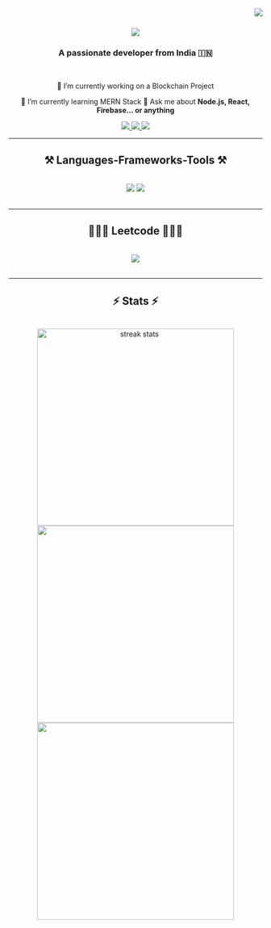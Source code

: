 <img align="right" src="https://visitor-badge.laobi.icu/badge?page_id=rajveerkhanduja.rajveerkhanduja" />
<h1 align="center">
    <img src="https://readme-typing-svg.herokuapp.com/?font=Righteous&size=35&center=true&vCenter=true&width=500&height=70&duration=4000&lines=Hi+There!+👋;+I'm+Rajveer+Singh+Khanduja!;" />
</h1>
<h3 align="center">A passionate developer from India 🇮🇳</h3>
<br/>
<div align="center">
 
 🔭 I’m currently working on a Blockchain Project
 
 🌱 I’m currently learning MERN Stack
💬 Ask me about **Node.js, React, Firebase... or anything**
 </div>
 
<div align="center"> 
  <a href="mailto:rajveerkhanduja@gmail.com">
    <img src="https://img.shields.io/badge/Gmail-333333?style=for-the-badge&logo=gmail&logoColor=red" />
  </a>
  <a href="https://linkedin.com/in/rajveer-singh-khanduja" target="_blank">
    <img src="https://img.shields.io/badge/LinkedIn-0077B5?style=for-the-badge&logo=linkedin&logoColor=white" target="_blank" />
  </a>
  <a href="https://personal-portfolio-alpha-sable.vercel.app/" target="_blank">
     <img src="https://img.shields.io/badge/Portfolio-FF5722?style=for-the-badge&logo=todoist&logoColor=white" target="_blank" /> <!-- sqlite, safari, google-chrome are other good icon options -->
  </a>
</div>
 <hr/>
 
<h2 align="center">⚒️ Languages-Frameworks-Tools ⚒️</h2>
<br/>
<div align="center">
    <img src="https://skillicons.dev/icons?i=react,html,css,vscode,github,figma,tailwind,git" />
    <img src="https://skillicons.dev/icons?i=nodejs,python,javascript,c,cpp,nextjs,mysql" /><br>
</div>
<br/>
<hr/>

<h2 align="center">👨🏽‍💻 Leetcode 👨🏽‍💻</h2>
<br/>
<div align="center">
  <img  align=top flex-grow=1 src="https://leetcard.jacoblin.cool/rajveerkhanduja74?theme=transparent&font=Nunito&ext=heatmap"/>  
</div>

<br/>
<hr/>
<!-- <div align="center">
  <h2>🐍 My Contributions 🐍</h2>
  <br>
  <img src="https://github.com/rajveerkhanduja/rajveerkhanduja/blob/output/github-contribution-grid-snake.svg"/>
  <br/><br/><br/>
</div>
<hr/> -->
<h2 align="center">⚡ Stats ⚡</h2>
<br>
<div align=center>
    <img width=390 src="https://github-readme-streak-stats.herokuapp.com/?user=rajveerkhanduja&theme=vue-dark&hide_border=false" alt="streak stats"/>
    <br/>
    <img width=390 src="https://github-readme-stats.vercel.app/api?username=rajveerkhanduja&theme=vue-dark&show_icons=true&hide_border=false&count_private=true"/>
  <br/>
  <img width=390 align="center" src="https://github-readme-stats.vercel.app/api/top-langs/?username=rajveerkhanduja&theme=vue-dark&show_icons=true&hide_border=false&layout=compact"/>
</div>
<br/>
